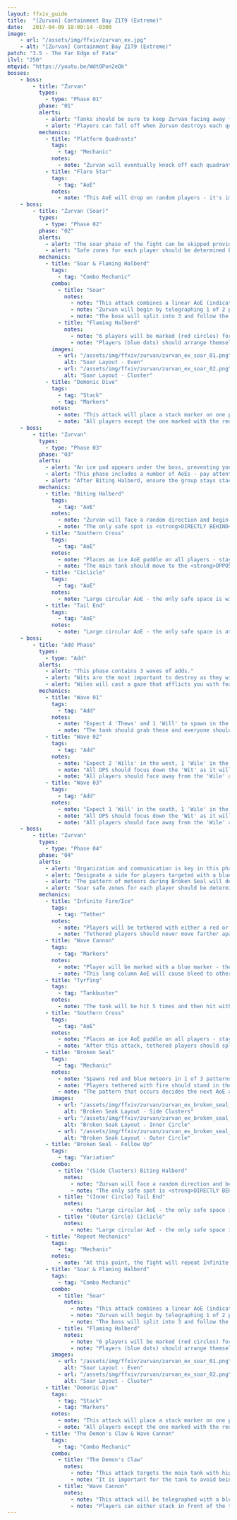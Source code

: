 ```yaml
---
layout: ffxiv_guide
title:  "[Zurvan] Containment Bay Z1T9 (Extreme)"
date:   2017-04-09 18:00:14 -0300
image:
    - url: "/assets/img/ffxiv/zurvan_ex.jpg"
    - alt: "[Zurvan] Containment Bay Z1T9 (Extreme)"
patch: "3.5 - The Far Edge of Fate"
ilvl: "250"
mtqvid: "https://youtu.be/WdtOPon2eQk"
bosses:
    - boss:
        - title: "Zurvan"
          types:
            - type: "Phase 01"
          phase: "01"
          alerts:
            - alert: "Tanks should be sure to keep Zurvan facing away from the raid as he has a heavy cleave."
            - alert: "Players can fall off when Zurvan destroys each quadrant of the platform - mind the telegraphs to avoid this."
          mechanics:
            - title: "Platform Quadrants"
              tags:
                - tag: "Mechanic"
              notes:
                - note: "Zurvan will eventually knock off each quadrant of the platform. The order is: East, North, West, South - be sure not to fall off."
            - title: "Flare Star"
              tags:
                - tag: "AoE"
              notes:
                - note: "This AoE will drop on random players - it's important to stack before the cast goes off in order to bait where the AoE will drop and maintain your safe space."
    - boss:
        - title: "Zurvan (Soar)"
          types:
            - type: "Phase 02"
          phase: "02"
          alerts:
            - alert: "The soar phase of the fight can be skipped provided that the raid team executes proper openers and has sufficient DPS."
            - alert: "Safe zones for each player should be determined before the raid begins."
          mechanics:
            - title: "Soar & Flaming Halberd"
              tags:
                - tag: "Combo Mechanic"
              combo:
                - title: "Soar"
                  notes:
                    - note: "This attack combines a linear AoE (indicated by the orange rectangles) and a divebomb that sweeps across the length of the arena (indicated by the red arrows)."
                    - note: "Zurvan will begin by telegraphing 1 of 2 patterns (see images) that will tell players how they should arrange themselves."
                    - note: "The boss will split into 3 and follow the orange AoE telegraphs. He will then divebomb back through the original telegraphs, following through across the entire arena."
                - title: "Flaming Halberd"
                  notes:
                    - note: "6 players will be marked (red circles) for this attack and it is crucial that they do not overlap - this is difficult as there are few safe area during Soar."
                    - note: "Players (blue dots) should arrange themselves according to the pattern Zurvan attacks with (see images for player locations)."
              images:
                - url: "/assets/img/ffxiv/zurvan/zurvan_ex_soar_01.png"
                  alt: "Soar Layout - Even"
                - url: "/assets/img/ffxiv/zurvan/zurvan_ex_soar_02.png"
                  alt: "Soar Layout - Cluster"
            - title: "Demonic Dive"
              tags:
                - tag: "Stack"
                - tag: "Markers"
              notes:
                - note: "This attack will place a stack marker on one player and a red marker on another."
                - note: "All players except the one marked with the red marker should stack, while the marked player flees."
    - boss:
        - title: "Zurvan"
          types:
            - type: "Phase 03"
          phase: "03"
          alerts:
            - alert: "An ice pad appears under the boss, preventing you from passing through him."
            - alert: "This phase includes a number of AoEs - pay attention to the boss' cast bar."
            - alert: "After Biting Halberd, ensure the group stays stacked so that the ice puddle AoEs drop in the same location."
          mechanics:
            - title: "Biting Halberd"
              tags:
                - tag: "AoE"
              notes:
                - note: "Zurvan will face a random direction and begin this massive cone AoE."
                - note: "The only safe spot is <strong>DIRECTLY BEHIND</strong> him."
            - title: "Southern Cross"
              tags:
                - tag: "AoE"
              notes:
                - note: "Places an ice AoE puddle on all players - stay stacked to ensure these all drop in the same spot and then move to one side."
                - note: "The main tank should move to the <strong>OPPOSITE</strong> side of the raid."
            - title: "Ciclicle"
              tags:
                - tag: "AoE"
              notes:
                - note: "Large circular AoE - the only safe space is within melee range of the boss."
            - title: "Tail End"
              tags:
                - tag: "AoE"
              notes:
                - note: "Large circular AoE - the only safe space is at the edge of the arena - don't forget to avoid the fire at the edge!"
    - boss:
        - title: "Add Phase"
          types:
            - type: "Add"
          alerts:
            - alert: "This phase contains 3 waves of adds."
            - alert: "Wits are the most important to destroy as they will cast meteor."
            - alert: "Wiles will cast a gaze that afflicts you with fear - face away."
          mechanics:
            - title: "Wave 01"
              tags:
                - tag: "Add"
              notes:
                - note: "Expect 4 'Thews' and 1 'Will' to spawn in the north."
                - note: "The tank should grab these and everyone should DPS them down - beware 'Wills' as they do heavy tank damage."
            - title: "Wave 02"
              tags:
                - tag: "Add"
              notes:
                - note: "Expect 2 'Wills' in the west, 1 'Wile' in the south, and 1 'Wit' in the east."
                - note: "All DPS should focus down the 'Wit' as it will cast meteor."
                - note: "All players should face away from the 'Wile' as it will cast a Gaze that will afflict you with fear."
            - title: "Wave 03"
              tags:
                - tag: "Add"
              notes:
                - note: "Expect 1 'Will' in the south, 1 'Wile' in the north, 1 'Wit' in the west, and 3 'Thews' in the east."
                - note: "All DPS should focus down the 'Wit' as it will cast meteor."
                - note: "All players should face away from the 'Wile' as it will cast a Gaze that will afflict you with fear."
    - boss:
        - title: "Zurvan"
          types:
            - type: "Phase 04"
          phase: "04"
          alerts:
            - alert: "Organization and communication is key in this phase - tethered players must stick together."
            - alert: "Designate a side for players targeted with a blue marker - everyone else avoid them."
            - alert: "The pattern of meteors during Broken Seal will determine the follow up AoE attack."
            - alert: "Soar safe zones for each player should be determined before the raid begins."
          mechanics:
            - title: "Infinite Fire/Ice"
              tags:
                - tag: "Tether"
              notes:
                - note: "Players will be tethered with either a red or blue tether representing fire or ice respectively."
                - note: "Tethered players should never move farther apart than the width of the boss' hitbox - you will suffer massive DoT damage otherwise."
            - title: "Wave Cannon"
              tags:
                - tag: "Markers"
              notes:
                - note: "Player will be marked with a blue marker - they should move to a designated side of the arena."
                - note: "This long column AoE will cause bleed to other players around it."
            - title: "Tyrfing"
              tags:
                - tag: "Tankbuster"
              notes:
                - note: "The tank will be hit 5 times and then hit with Fire III - cooldown and heal as necessary."
            - title: "Southern Cross"
              tags:
                - tag: "AoE"
              notes:
                - note: "Places an ice AoE puddle on all players - stay stacked to ensure these all drop in the same spot."
                - note: "After this attack, tethered players should split up evenly to prepare for Broken Seal."
            - title: "Broken Seal"
              tags:
                - tag: "Mechanic"
              notes:
                - note: "Spawns red and blue meteors in 1 of 3 patterns (see images)."
                - note: "Players tethered with fire should stand in the red, ice in the blue - be sure to stay near your tether partner!"
                - note: "The pattern that occurs decides the next AoE attack (see follow up)."
              images:
                - url: "/assets/img/ffxiv/zurvan/zurvan_ex_broken_seal_cluster.png"
                  alt: "Broken Seak Layout - Side Clusters"
                - url: "/assets/img/ffxiv/zurvan/zurvan_ex_broken_seal_inner.png"
                  alt: "Broken Seak Layout - Inner Circle"
                - url: "/assets/img/ffxiv/zurvan/zurvan_ex_broken_seal_outer.png"
                  alt: "Broken Seak Layout - Outer Circle"
            - title: "Broken Seal - Follow Up"
              tags:
                - tag: "Variation"
              combo:
                - title: "(Side Clusters) Biting Halberd"
                  notes:
                    - note: "Zurvan will face a random direction and begin this massive cone AoE."
                    - note: "The only safe spot is <strong>DIRECTLY BEHIND</strong> him."
                - title: "(Inner Circle) Tail End"
                  notes:
                    - note: "Large circular AoE - the only safe space is at the edge of the arena - don't forget to avoid the fire at the edge!"
                - title: "(Outer Circle) Ciclicle"
                  notes:
                    - note: "Large circular AoE - the only safe space is within melee range of the boss."
            - title: "Repeat Mechanics"
              tags:
                - tag: "Mechanic"
              notes:
                - note: "At this point, the fight will repeat Infinite Fire/Ice, Wave Cannon, Tyrfing, Southern Cross, Broken Seal, and the follow up AoE."
            - title: "Soar & Flaming Halberd"
              tags:
                - tag: "Combo Mechanic"
              combo:
                - title: "Soar"
                  notes:
                    - note: "This attack combines a linear AoE (indicated by the orange rectangles) and a divebomb that sweeps across the length of the arena (indicated by the red arrows)."
                    - note: "Zurvan will begin by telegraphing 1 of 2 patterns (see images) that will tell players how they should arrange themselves."
                    - note: "The boss will split into 3 and follow the orange AoE telegraphs. He will then divebomb back through the original telegraphs, following through across the entire arena."
                - title: "Flaming Halberd"
                  notes:
                    - note: "6 players will be marked (red circles) for this attack and it is crucial that they do not overlap - this is difficult as there are few safe area during Soar."
                    - note: "Players (blue dots) should arrange themselves according to the pattern Zurvan attacks with (see images for player locations)."
              images:
                - url: "/assets/img/ffxiv/zurvan/zurvan_ex_soar_01.png"
                  alt: "Soar Layout - Even"
                - url: "/assets/img/ffxiv/zurvan/zurvan_ex_soar_02.png"
                  alt: "Soar Layout - Cluster"
            - title: "Demonic Dive"
              tags:
                - tag: "Stack"
                - tag: "Markers"
              notes:
                - note: "This attack will place a stack marker on one player and a red marker on another."
                - note: "All players except the one marked with the red marker should stack, while the marked player flees."
            - title: "The Demon's Claw & Wave Cannon"
              tags:
                - tag: "Combo Mechanic"
              combo:
                - title: "The Demon's Claw"
                  notes:
                    - note: "This attack targets the main tank with high damage, a magic damage up debuff, knockback, and stun."
                    - note: "It is important for the tank to avoid being knocked off the edge - flip the boss around to be knocked back into the middle of the arena."
                - title: "Wave Cannon"
                  notes:
                    - note: "This attack will be telegraphed with a blue column and focus on the main tank."
                    - note: "Players can either stack in front of the tank to soak the damage or the tanks can use Hallowed Ground/Living Dead."
---
```


<!--
types: Boss, Miniboss, Add
phase: 01, 02, etc.
alerts: markers, special requirements, stack, raid organization, add phase
mechanic tags: tankbuster, AoE, mechanic, markers, combo mechanic, variation, add, enrage timer, gaze, tether, stack
-->
